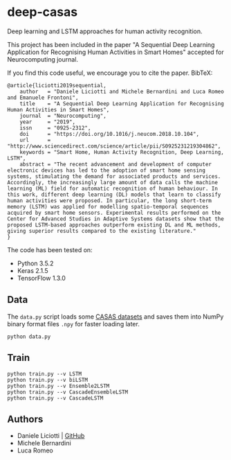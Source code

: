 # deep-casas

Deep learning and LSTM approaches for human activity recognition.

This project has been included in the paper "A Sequential Deep Learning Application for Recognising Human Activities in Smart Homes" accepted for Neurocomputing journal.

If you find this code useful, we encourage you to cite the paper. BibTeX:


```
@article{liciotti2019sequential,
    author   = "Daniele Liciotti and Michele Bernardini and Luca Romeo and Emanuele Frontoni",
    title    = "A Sequential Deep Learning Application for Recognising Human Activities in Smart Homes",
    journal  = "Neurocomputing",
    year     = "2019",
    issn     = "0925-2312",
    doi      = "https://doi.org/10.1016/j.neucom.2018.10.104",
    url      = "http://www.sciencedirect.com/science/article/pii/S0925231219304862",
    keywords = "Smart Home, Human Activity Recognition, Deep Learning, LSTM",
    abstract = "The recent advancement and development of computer electronic devices has led to the adoption of smart home sensing systems, stimulating the demand for associated products and services. Accordingly, the increasingly large amount of data calls the machine learning (ML) field for automatic recognition of human behaviour. In this work, different deep learning (DL) models that learn to classify human activities were proposed. In particular, the long short-term memory (LSTM) was applied for modelling spatio-temporal sequences acquired by smart home sensors. Experimental results performed on the Center for Advanced Studies in Adaptive Systems datasets show that the proposed LSTM-based approaches outperform existing DL and ML methods, giving superior results compared to the existing literature."
}
```

The code has been tested on:

* Python 3.5.2
* Keras 2.1.5
* TensorFlow 1.3.0

## Data

The `data.py` script loads some [CASAS datasets](http://casas.wsu.edu/datasets/) and saves them into NumPy binary format files `.npy` for faster loading later.
```
python data.py
```

## Train

```
python train.py --v LSTM
python train.py --v biLSTM
python train.py --v Ensemble2LSTM
python train.py --v CascadeEnsembleLSTM
python train.py --v CascadeLSTM
```

## Authors

* Daniele Liciotti | [GitHub](https://github.com/danielelic)
* Michele Bernardini
* Luca Romeo
